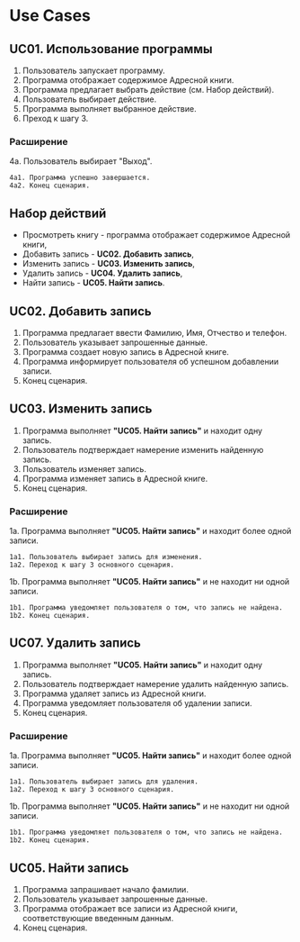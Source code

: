 # Use Cases
## UC01. Использование программы
1. Пользователь запускает программу.
2. Программа отображает содержимое Адресной книги.
3. Программа предлагает выбрать действие (см. Набор действий).
4. Пользователь выбирает действие.
5. Программа выполняет выбранное действие.
6. Преход к шагу 3.

### Расширение
4a. Пользователь выбирает "Выход".

	4a1. Программа успешно завершается.
	4a2. Конец сценария.

## Набор действий
- Просмотреть книгу - программа отображает содержимое  Адресной книги,
- Добавить запись - **UC02. Добавить запись**,
- Изменить запись - **UC03. Изменить запись**,
- Удалить запись - **UC04. Удалить запись**,
- Найти запись - **UC05. Найти запись**.

## UC02. Добавить запись
1. Программа предлагает ввести Фамилию, Имя, Отчество и телефон.
2. Пользователь указывает запрошенные данные.
3. Программа создает новую запись в Адресной книге.
4. Программа информирует пользователя об успешном добавлении записи.
5. Конец сценария.

## UC03. Изменить запись
1. Программа выполняет **"UC05. Найти запись"** и находит одну запись.
2. Пользователь подтверждает намерение изменить найденную запись.
3. Пользователь изменяет запись.
4. Программа изменяет запись в Адресной книге.
5. Конец сценария.
### Расширение
1a. Программа выполняет **"UC05. Найти запись"** и находит более одной записи.

	1a1. Пользователь выбирает запись для изменения.
	1a2. Переход к шагу 3 основного сценария.	
1b. Программа выполняет **"UC05. Найти запись"** и не находит ни одной записи.

	1b1. Программа уведомляет пользователя о том, что запись не найдена.
	1b2. Конец сценария.

## UC07. Удалить запись
1. Программа выполняет **"UC05. Найти запись"** и находит одну запись.
2. Пользователь подтверждает намерение удалить найденную запись.
3. Программа удаляет запись из Адресной книги.
4. Программа уведомляет пользователя об удалении записи.
5. Конец сценария.
### Расширение
1a. Программа выполняет **"UC05. Найти запись"** и находит более одной записи.

	1a1. Пользователь выбирает запись для удаления.
	1a2. Переход к шагу 3 основного сценария.	
1b. Программа выполняет **"UC05. Найти запись"** и не находит ни одной записи.

	1b1. Программа уведомляет пользователя о том, что запись не найдена.
	1b2. Конец сценария.

## UC05. Найти запись
1. Программа запрашивает начало фамилии.
2. Пользователь указывает запрошенные данные.
3. Программа отображает все записи из Адресной книги, соответствующие введенным данным.
4. Конец сценария.
